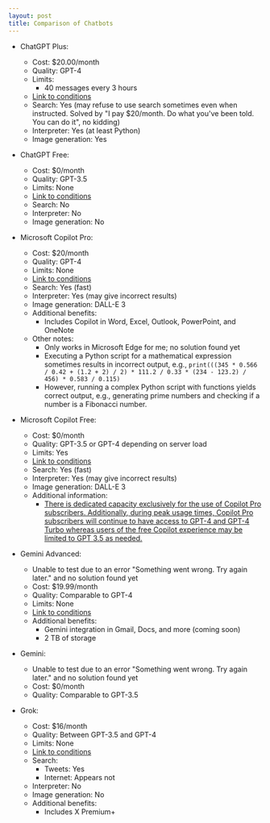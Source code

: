 ```yaml
---
layout: post
title: Comparison of Chatbots
---
```


- ChatGPT Plus:
  - Cost: $20.00/month
  - Quality: GPT-4
  - Limits:
    - 40 messages every 3 hours
  - [Link to conditions](https://openai.com/chatgpt/pricing)
  - Search: Yes (may refuse to use search sometimes even when instructed. Solved by "I pay $20/month. Do what you've been told. You can do it", no kidding)
  - Interpreter: Yes (at least Python)
  - Image generation: Yes

- ChatGPT Free:
  - Cost: $0/month
  - Quality: GPT-3.5
  - Limits: None
  - [Link to conditions](https://openai.com/chatgpt/pricing)
  - Search: No
  - Interpreter: No
  - Image generation: No

- Microsoft Copilot Pro:
  - Cost: $20/month
  - Quality: GPT-4
  - Limits: None
  - [Link to conditions](https://www.microsoft.com/en-us/store/b/copilotpro)
  - Search: Yes (fast)
  - Interpreter: Yes (may give incorrect results)
  - Image generation: DALL-E 3
  - Additional benefits:
    - Includes Copilot in Word, Excel, Outlook, PowerPoint, and OneNote
  - Other notes:
    - Only works in Microsoft Edge for me; no solution found yet
    - Executing a Python script for a mathematical expression sometimes results in incorrect output, e.g., `print(((345 * 0.566 / 0.42 + (1.2 + 2) / 2) * 111.2 / 0.33 * (234 - 123.2) / 456) * 0.583 / 0.115)`
    - However, running a complex Python script with functions yields correct output, e.g., generating prime numbers and checking if a number is a Fibonacci number.

- Microsoft Copilot Free:
  - Cost: $0/month
  - Quality: GPT-3.5 or GPT-4 depending on server load
  - Limits: Yes
  - [Link to conditions](https://www.microsoft.com/en-us/store/b/copilotpro)
  - Search: Yes (fast)
  - Interpreter: Yes (may give incorrect results)
  - Image generation: DALL-E 3
  - Additional information:
    - [There is dedicated capacity exclusively for the use of Copilot Pro subscribers. Additionally, during peak usage times, Copilot Pro subscribers will continue to have access to GPT-4 and GPT-4 Turbo whereas users of the free Copilot experience may be limited to GPT 3.5 as needed.](https://www.microsoft.com/en-us/store/b/copilotpro)

- Gemini Advanced:
  - Unable to test due to an error "Something went wrong. Try again later." and no solution found yet
  - Cost: $19.99/month
  - Quality: Comparable to GPT-4
  - Limits: None
  - [Link to conditions](https://gemini.google.com/advanced?utm_source=gemini&utm_medium=web&utm_campaign=gemini_advanced_announce_sh)
  - Additional benefits:
    - Gemini integration in Gmail, Docs, and more (coming soon)
    - 2 TB of storage

- Gemini:
  - Unable to test due to an error "Something went wrong. Try again later." and no solution found yet
  - Cost: $0/month
  - Quality: Comparable to GPT-3.5

- Grok:
  - Cost: $16/month
  - Quality: Between GPT-3.5 and GPT-4
  - Limits: None
  - [Link to conditions](https://help.twitter.com/en/using-x/x-premium)
  - Search:
    - Tweets: Yes
    - Internet: Appears not
  - Interpreter: No
  - Image generation: No
  - Additional benefits:
    - Includes X Premium+
